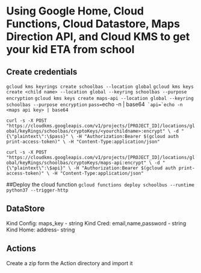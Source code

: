 
# Using Google Home, Cloud Functions, Cloud Datastore, Maps Direction API, and Cloud KMS to get your kid ETA from school


## Create credentials

`gcloud kms keyrings create schoolbas --location global`
`gcloud kms keys create <child name> --location global --keyring schoolbas --purpose encryption`
`gcloud kms keys create maps-api --location global --keyring schoolbas --purpose encryption`
`pass=`echo -n <password> | base64``
`api=`echo -n <maps api key> | base64``

`curl -s -X POST "https://cloudkms.googleapis.com/v1/projects/[PROJECT_ID]/locations/global/keyRings/schoolbas/cryptoKeys/<yourchildname>:encrypt" \
-d "{\"plaintext\":\$pass}" \
  -H "Authorization:Bearer $(gcloud auth print-access-token)" \
  -H "Content-Type:application/json"`
  
   
`curl -s -X POST "https://cloudkms.googleapis.com/v1/projects/[PROJECT_ID]/locations/global/keyRings/schoolbas/cryptoKeys/maps-api:encrypt" \
-d "{\"plaintext\":\$api}" \
  -H "Authorization:Bearer $(gcloud auth print-access-token)" \
  -H "Content-Type:application/json"` 

##Deploy the cloud function
`gcloud functions deploy schoolbus --runtime python37 --trigger-http`

## DataStore 
Kind Config: maps_key - string
Kind  Cred: email,name,password  - string
Kind Home: address- string

## Actions

Create a zip form the Action directory and import it